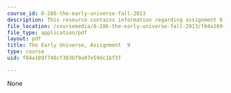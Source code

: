 ```yaml
---
course_id: 8-286-the-early-universe-fall-2013
description: This resource contains information regarding assignment 9.
file_location: /coursemedia/8-286-the-early-universe-fall-2013/f04a189f748cf383bf9a97e59dc1bf3f_MIT8_286F13_ps9.pdf
file_type: application/pdf
layout: pdf
title: The Early Universe, Assignment  9
type: course
uid: f04a189f748cf383bf9a97e59dc1bf3f

---
```

None